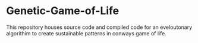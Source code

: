 # Genetic-Game-of-Life
This repository houses source code and compiled code for an eveloutonary algorithim to create sustainable patterns in conways game of life.
